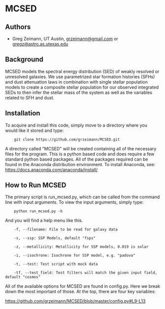 # MCSED
## Authors

* Greg Zeimann, UT Austin, grzeimann@gmail.com or gregz@astro.as.utexas.edu

## Background
MCSED models the spectral energy distribution (SED) of weakly resolved or unresolved galaxies.  We use parametrized star formation histories (SFHs) and dust attenuation laws in combination with single stellar population models to create a composite stellar population for our observed integrated SEDs to then infer the stellar mass of the system as well as the variables related to SFH and dust.

## Installation
To acquire and install this code, simply move to a directory where you would like it stored and type:

        git clone https://github.com/grzeimann/MCSED.git

A directory called "MCSED" will be created containing all of the necessary files for the program.  This is a python based code and does require a few standard python based packages.  All of the packages required can be found in the Anaconda distribution environment.  To install Anaconda, see:
https://docs.anaconda.com/anaconda/install/

## How to Run MCSED
The primary script is run_mcsed.py, which can be called from the command line with input arguments.  To view the input arguments, simply type:

        python run_mcsed.py -h

And you will find a help menu like this.
  
        -f, --filename: File to be read for galaxy data
                        
        -s, --ssp: SSP Models, default "fsps"
                        
        -z, --metallicity: Metallicity for SSP models, 0.019 is solar
                        
        -i, --isochrone: Isochrone for SSP model, e.g. "padova"
                        
        -t, --test: Test script with mock data
                        
        -tf, --test_field: Test filters will match the given input field, default "cosmos"
        
All of the available options for MCSED are found in config.py.  Here we break down the most important of those.  At the top, there are four key variables:

https://github.com/grzeimann/MCSED/blob/master/config.py#L9-L13
   
